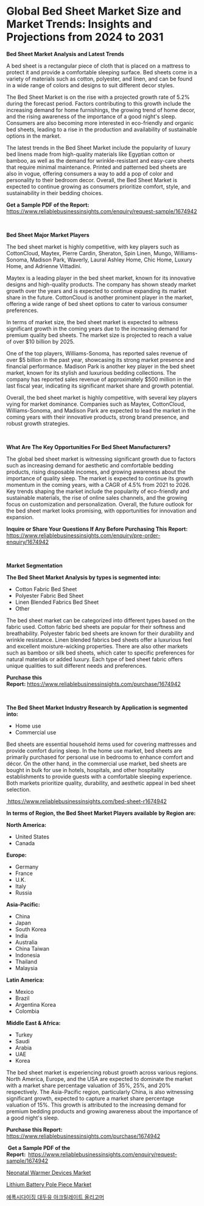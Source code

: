 <p><h1>Global Bed Sheet Market Size and Market Trends: Insights and Projections from 2024 to 2031</h1></p><p><strong>Bed Sheet Market Analysis and Latest Trends</strong></p>
<p><p>A bed sheet is a rectangular piece of cloth that is placed on a mattress to protect it and provide a comfortable sleeping surface. Bed sheets come in a variety of materials such as cotton, polyester, and linen, and can be found in a wide range of colors and designs to suit different decor styles.</p><p>The Bed Sheet Market is on the rise with a projected growth rate of 5.2% during the forecast period. Factors contributing to this growth include the increasing demand for home furnishings, the growing trend of home decor, and the rising awareness of the importance of a good night's sleep. Consumers are also becoming more interested in eco-friendly and organic bed sheets, leading to a rise in the production and availability of sustainable options in the market.</p><p>The latest trends in the Bed Sheet Market include the popularity of luxury bed linens made from high-quality materials like Egyptian cotton or bamboo, as well as the demand for wrinkle-resistant and easy-care sheets that require minimal maintenance. Printed and patterned bed sheets are also in vogue, offering consumers a way to add a pop of color and personality to their bedroom decor. Overall, the Bed Sheet Market is expected to continue growing as consumers prioritize comfort, style, and sustainability in their bedding choices.</p></p>
<p><strong>Get a Sample PDF of the Report:&nbsp;</strong> <a href="https://www.reliablebusinessinsights.com/enquiry/request-sample/1674942">https://www.reliablebusinessinsights.com/enquiry/request-sample/1674942</a></p>
<p>&nbsp;</p>
<p><strong>Bed Sheet Major Market Players</strong></p>
<p><p>The bed sheet market is highly competitive, with key players such as CottonCloud, Maytex, Pierre Cardin, Sheraton, Spin Linen, Mungo, Williams-Sonoma, Madison Park, Waverly, Laural Ashley Home, Chic Home, Luxury Home, and Adrienne Vittadini. </p><p>Maytex is a leading player in the bed sheet market, known for its innovative designs and high-quality products. The company has shown steady market growth over the years and is expected to continue expanding its market share in the future. CottonCloud is another prominent player in the market, offering a wide range of bed sheet options to cater to various consumer preferences.</p><p>In terms of market size, the bed sheet market is expected to witness significant growth in the coming years due to the increasing demand for premium quality bed sheets. The market size is projected to reach a value of over $10 billion by 2025.</p><p>One of the top players, Williams-Sonoma, has reported sales revenue of over $5 billion in the past year, showcasing its strong market presence and financial performance. Madison Park is another key player in the bed sheet market, known for its stylish and luxurious bedding collections. The company has reported sales revenue of approximately $500 million in the last fiscal year, indicating its significant market share and growth potential.</p><p>Overall, the bed sheet market is highly competitive, with several key players vying for market dominance. Companies such as Maytex, CottonCloud, Williams-Sonoma, and Madison Park are expected to lead the market in the coming years with their innovative products, strong brand presence, and robust growth strategies.</p></p>
<p>&nbsp;</p>
<p><strong>What Are The Key Opportunities For Bed Sheet Manufacturers?</strong></p>
<p><p>The global bed sheet market is witnessing significant growth due to factors such as increasing demand for aesthetic and comfortable bedding products, rising disposable incomes, and growing awareness about the importance of quality sleep. The market is expected to continue its growth momentum in the coming years, with a CAGR of 4.5% from 2021 to 2026. Key trends shaping the market include the popularity of eco-friendly and sustainable materials, the rise of online sales channels, and the growing focus on customization and personalization. Overall, the future outlook for the bed sheet market looks promising, with opportunities for innovation and expansion.</p></p>
<p><strong>Inquire or Share Your Questions If Any Before Purchasing This Report:</strong> <a href="https://www.reliablebusinessinsights.com/enquiry/pre-order-enquiry/1674942">https://www.reliablebusinessinsights.com/enquiry/pre-order-enquiry/1674942</a></p>
<p>&nbsp;</p>
<p><strong>Market Segmentation</strong></p>
<p><strong>The Bed Sheet Market Analysis by types is segmented into:</strong></p>
<p><ul><li>Cotton Fabric Bed Sheet</li><li>Polyester Fabric Bed Sheet</li><li>Linen Blended Fabrics Bed Sheet</li><li>Other</li></ul></p>
<p><p>The bed sheet market can be categorized into different types based on the fabric used. Cotton fabric bed sheets are popular for their softness and breathability. Polyester fabric bed sheets are known for their durability and wrinkle resistance. Linen blended fabrics bed sheets offer a luxurious feel and excellent moisture-wicking properties. There are also other markets such as bamboo or silk bed sheets, which cater to specific preferences for natural materials or added luxury. Each type of bed sheet fabric offers unique qualities to suit different needs and preferences.</p></p>
<p><strong>Purchase this Report:&nbsp;</strong><a href="https://www.reliablebusinessinsights.com/purchase/1674942">https://www.reliablebusinessinsights.com/purchase/1674942</a></p>
<p>&nbsp;</p>
<p><strong>The Bed Sheet Market Industry Research by Application is segmented into:</strong></p>
<p><ul><li>Home use</li><li>Commercial use</li></ul></p>
<p><p>Bed sheets are essential household items used for covering mattresses and provide comfort during sleep. In the home use market, bed sheets are primarily purchased for personal use in bedrooms to enhance comfort and décor. On the other hand, in the commercial use market, bed sheets are bought in bulk for use in hotels, hospitals, and other hospitality establishments to provide guests with a comfortable sleeping experience. Both markets prioritize quality, durability, and aesthetic appeal in bed sheet selection.</p></p>
<p><a href="https://www.reliablebusinessinsights.com/bed-sheet-r1674942">&nbsp;https://www.reliablebusinessinsights.com/bed-sheet-r1674942</a></p>
<p><strong>In terms of Region, the Bed Sheet Market Players available by Region are:</strong></p>
<p>
    <p> <strong> North America: </strong>
        <ul>
            <li>United States</li>
            <li>Canada</li>
        </ul>
        </p> 
    <p> <strong> Europe: </strong>
        <ul>
            <li>Germany</li>
            <li>France</li>
            <li>U.K.</li>
            <li>Italy</li>
            <li>Russia</li>
        </ul>
        </p> 
    <p> <strong> Asia-Pacific: </strong>
        <ul>
            <li>China</li>
            <li>Japan</li>
            <li>South Korea</li>
            <li>India</li>
            <li>Australia</li>
            <li>China Taiwan</li>
            <li>Indonesia</li>
            <li>Thailand</li>
            <li>Malaysia</li>
        </ul>
        </p> 
    <p> <strong> Latin America: </strong>
        <ul>
            <li>Mexico</li>
            <li>Brazil</li>
            <li>Argentina Korea</li>
            <li>Colombia</li>
        </ul>
        </p> 
    <p> <strong> Middle East & Africa: </strong>
        <ul>
            <li>Turkey</li>
            <li>Saudi</li>
            <li>Arabia</li>
            <li>UAE</li>
            <li>Korea</li>
        </ul>
    </p>
    </p>
<p><p>The bed sheet market is experiencing robust growth across various regions. North America, Europe, and the USA are expected to dominate the market with a market share percentage valuation of 35%, 25%, and 20% respectively. The Asia-Pacific region, particularly China, is also witnessing significant growth, expected to capture a market share percentage valuation of 15%. This growth is attributed to the increasing demand for premium bedding products and growing awareness about the importance of a good night's sleep.</p></p>
<p><strong>Purchase this Report: </strong><a href="https://www.reliablebusinessinsights.com/purchase/1674942">https://www.reliablebusinessinsights.com/purchase/1674942</a></p>
<p>&nbsp;<strong>Get a Sample PDF of the Report:&nbsp;&nbsp;</strong><a href="https://www.reliablebusinessinsights.com/enquiry/request-sample/1674942">https://www.reliablebusinessinsights.com/enquiry/request-sample/1674942</a></p>
<p><strong></strong></p>
<p><p><a href="https://view.publitas.com/reportprime-1/neonatal-warmer-devices-industry-analysis-report-its-market-size-share-trends-by-application-region-competitive-strategies-2024-2031/">Neonatal Warmer Devices Market</a></p><p><a href="https://issuu.com/reportprime-2/docs/lithium-battery-pole-piece-market-size-2030.pptx">Lithium Battery Pole Piece Market</a></p><p><a href="https://github.com/garnett961902/Market-Research-Report-List-1/blob/main/4195316101205.md">에폭시다이징 대두유 아크릴레이트 올리고머</a></p></p>